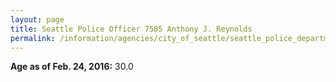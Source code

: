 ```yaml
---
layout: page
title: Seattle Police Officer 7585 Anthony J. Reynolds
permalink: /information/agencies/city_of_seattle/seattle_police_department/copbook/7585/
---
```


**Age as of Feb. 24, 2016:** 30.0
